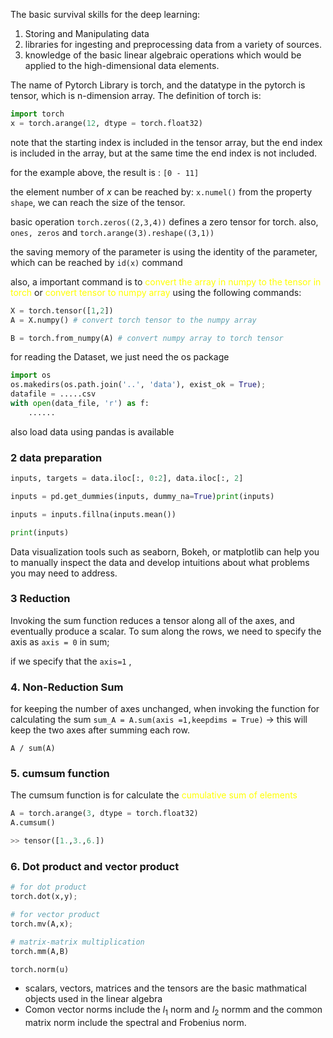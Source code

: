 
The basic survival skills for the deep learning: 

1.  Storing and Manipulating data 
2. libraries for ingesting and preprocessing data from a variety of sources. 
3. knowledge of the basic linear algebraic operations which would be applied to the high-dimensional data elements. 

The name of Pytorch Library is torch, and the datatype in the pytorch is tensor, which is n-dimension array. 
The definition of torch is: 
```python
import torch
x = torch.arange(12, dtype = torch.float32)
```

note that the starting index is included in the tensor array, but the end index is included in the  array, but at the same time the end index is not included.  

for the example above, the  result is : 
`[0 - 11]`

the element number of $x$ can be reached by: 
`x.numel()`
from the property `shape`, we can reach the size of the tensor.

basic operation
`torch.zeros((2,3,4))` 
defines a zero tensor for torch. 
also, `ones, zeros` and `torch.arange(3).reshape((3,1))`

the saving memory of the  parameter is using the identity of the parameter, which can be reached by `id(x)` command 

also, a important command is to <mark style="background: transparent; color: yellow">convert the array in numpy to the tensor in torch</mark> or <mark style="background: transparent; color: yellow">convert tensor to numpy array</mark> using the following commands: 

```python
X = torch.tensor([1,2])
A = X.numpy() # convert torch tensor to the numpy array

B = torch.from_numpy(A) # convert numpy array to torch tensor
```


for reading the Dataset, we just need the os package 
```python
import os 
os.makedirs(os.path.join('..', 'data'), exist_ok = True);
datafile = .....csv 
with open(data_file, 'r') as f:
	......
```

also load data using pandas is available

### 2 data preparation

```python
inputs, targets = data.iloc[:, 0:2], data.iloc[:, 2]

inputs = pd.get_dummies(inputs, dummy_na=True)print(inputs)

inputs = inputs.fillna(inputs.mean())

print(inputs)
```

Data visualization tools such as seaborn, Bokeh, or matplotlib can help you to manually inspect the data and develop intuitions about what problems you may need to address.


### 3 Reduction 
Invoking the sum function reduces a tensor along all of the axes, and eventually produce a scalar.
To sum along the rows, we need to specify the axis as `axis = 0` in sum;

if we specify that the `axis=1` , 

### 4. Non-Reduction Sum 

for keeping the number of axes unchanged, when invoking the function for calculating the sum 
`sum_A = A.sum(axis =1,keepdims = True)` -> this will keep the two axes after summing each row. 

`A / sum(A)`

### 5. cumsum function 
The cumsum function is for calculate the <mark style="background: transparent; color: yellow">cumulative sum of elements</mark> 

```python
A = torch.arange(3, dtype = torch.float32)
A.cumsum()

>> tensor([1.,3.,6.])
```


### 6. Dot product and vector product 

```python 
# for dot product 
torch.dot(x,y);

# for vector product 
torch.mv(A,x); 

# matrix-matrix multiplication 
torch.mm(A,B)
```

```python
torch.norm(u)
```

- scalars, vectors, matrices and the tensors are the basic mathmatical objects used in the linear algebra 
- Comon vector norms include the $l_1$ norm and $l_2$ normm and the common matrix norm include the spectral and Frobenius norm. 

